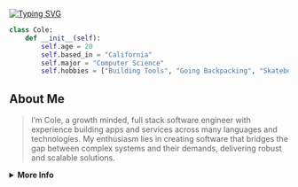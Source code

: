 [![Typing SVG](https://readme-typing-svg.demolab.com?font=Fira+Code&pause=1000&color=a5d6ff&width=435&lines=Full-stack+web+and+app+developer;Experienced+UI%2FUX+Designer;Constantly+learning+new+technology)](https://git.io/typing-svg)

```python
class Cole:
    def __init__(self):
        self.age = 20
        self.based_in = "California"
        self.major = "Computer Science"
        self.hobbies = ["Building Tools", "Going Backpacking", "Skateboarding"]
```
<!-- Visitor counter -->
<!-- ![](https://komarev.com/ghpvc/?username=cole-hartman&label=Visitors&base=253&abbreviated=true&style=flat&color=blue) -->

## About Me

> I’m Cole, a growth minded, full stack software engineer with experience building apps and services across many languages and technologies. My enthusiasm lies in creating software that bridges the gap between complex systems and their demands, delivering robust and scalable solutions.

<details>
<summary><b>More Info</b></summary>
<br>

### Languages

<a href="https://skillicons.dev">
  <img src="https://skillicons.dev/icons?i=python,js,ts,html,css,cpp,c" alt="Skill Icons" />
</a>

### Frameworks

<a href="https://skillicons.dev">
  <img src="https://skillicons.dev/icons?i=react,tailwind,bootstrap,nodejs" alt="Skill Icons" />
</a>

### Tools

<a href="https://skillicons.dev">
  <img src="https://skillicons.dev/icons?i=vscode,vim,git,github,figma" alt="Skill Icons" />
</a>

</details>
</div>
